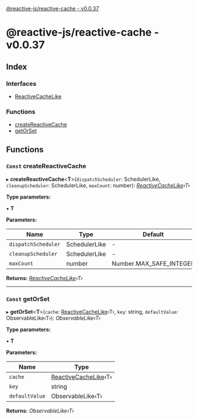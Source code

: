 [@reactive-js/reactive-cache - v0.0.37](README.md)

# @reactive-js/reactive-cache - v0.0.37

## Index

### Interfaces

* [ReactiveCacheLike](interfaces/reactivecachelike.md)

### Functions

* [createReactiveCache](README.md#const-createreactivecache)
* [getOrSet](README.md#const-getorset)

## Functions

### `Const` createReactiveCache

▸ **createReactiveCache**<**T**>(`dispatchScheduler`: SchedulerLike, `cleanupScheduler`: SchedulerLike, `maxCount`: number): *[ReactiveCacheLike](interfaces/reactivecachelike.md)‹T›*

**Type parameters:**

▪ **T**

**Parameters:**

Name | Type | Default |
------ | ------ | ------ |
`dispatchScheduler` | SchedulerLike | - |
`cleanupScheduler` | SchedulerLike | - |
`maxCount` | number |  Number.MAX_SAFE_INTEGER |

**Returns:** *[ReactiveCacheLike](interfaces/reactivecachelike.md)‹T›*

___

### `Const` getOrSet

▸ **getOrSet**<**T**>(`cache`: [ReactiveCacheLike](interfaces/reactivecachelike.md)‹T›, `key`: string, `defaultValue`: ObservableLike‹T›): *ObservableLike‹T›*

**Type parameters:**

▪ **T**

**Parameters:**

Name | Type |
------ | ------ |
`cache` | [ReactiveCacheLike](interfaces/reactivecachelike.md)‹T› |
`key` | string |
`defaultValue` | ObservableLike‹T› |

**Returns:** *ObservableLike‹T›*
